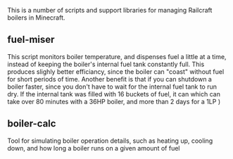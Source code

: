 This is a number of scripts and support libraries for managing Railcraft boilers
in Minecraft.


## fuel-miser

This script monitors boiler temperature, and dispenses fuel a little
at a time, instead of keeping the boiler's internal fuel tank
constantly full. This produces slighly better efficiancy, since the
boiler can "coast" without fuel for short periods of time. Another
benefit is that if you can shutdown a boiler faster, since you don't
have to wait for the internal fuel tank to run dry. If the internal
tank was filled with 16 buckets of fuel, it can which can take
over 80 minutes with a 36HP boiler, and more than 2 days for a 1LP )

## boiler-calc

Tool for simulating boiler operation details, such as heating up,
cooling down, and how long a boiler runs on a given amount of fuel

